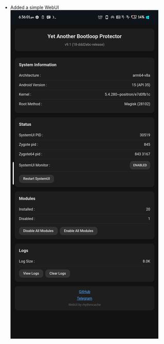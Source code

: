- Added a simple WebUI  
![WebUI Screenshot](https://raw.githubusercontent.com/rhythmcache/YetAnotherBootloopProtector/main/e1.png)
